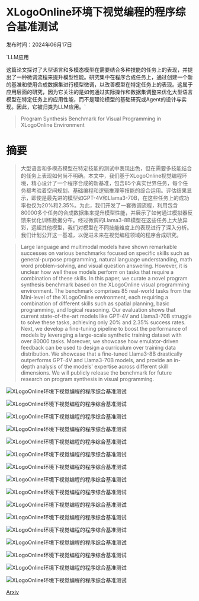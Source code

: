 # XLogoOnline环境下视觉编程的程序综合基准测试

发布时间：2024年06月17日

`LLM应用

这篇论文探讨了大型语言和多模态模型在需要结合多种技能的任务上的表现，并提出了一种微调流程来提升模型性能。研究集中在程序合成任务上，通过创建一个新的基准和使用合成数据集进行模型微调，以改善模型在特定任务上的表现。这属于应用层面的研究，因为它关注的是如何通过实际操作和数据集调整来优化大型语言模型在特定任务上的应用性能，而不是理论模型的基础研究或Agent的设计与实现。因此，它被归类为LLM应用。`

> Program Synthesis Benchmark for Visual Programming in XLogoOnline Environment

# 摘要

> 大型语言和多模态模型在特定技能的测试中表现出色，但在需要多技能结合的任务上表现如何尚不明确。本文中，我们基于XLogoOnline视觉编程环境，精心设计了一个程序合成的新基准，包含85个真实世界任务，每个任务都考验着空间规划、基础编程和逻辑推理等技能的综合运用。评估结果显示，即使是最先进的模型如GPT-4V和Llama3-70B，在这些任务上的成功率也仅为20%和2.35%。为此，我们开发了一套微调流程，利用包含80000多个任务的合成数据集来提升模型性能，并展示了如何通过模拟器反馈来优化训练数据分布。经过微调的Llama3-8B模型在这些任务上大放异彩，远超其他模型，我们对模型在不同技能维度上的表现进行了深入分析。我们计划公开这一基准，以促进未来在视觉编程领域的程序合成研究。

> Large language and multimodal models have shown remarkable successes on various benchmarks focused on specific skills such as general-purpose programming, natural language understanding, math word problem-solving, and visual question answering. However, it is unclear how well these models perform on tasks that require a combination of these skills. In this paper, we curate a novel program synthesis benchmark based on the XLogoOnline visual programming environment. The benchmark comprises 85 real-world tasks from the Mini-level of the XLogoOnline environment, each requiring a combination of different skills such as spatial planning, basic programming, and logical reasoning. Our evaluation shows that current state-of-the-art models like GPT-4V and Llama3-70B struggle to solve these tasks, achieving only 20% and 2.35% success rates. Next, we develop a fine-tuning pipeline to boost the performance of models by leveraging a large-scale synthetic training dataset with over 80000 tasks. Moreover, we showcase how emulator-driven feedback can be used to design a curriculum over training data distribution. We showcase that a fine-tuned Llama3-8B drastically outperforms GPT-4V and Llama3-70B models, and provide an in-depth analysis of the models' expertise across different skill dimensions. We will publicly release the benchmark for future research on program synthesis in visual programming.

![XLogoOnline环境下视觉编程的程序综合基准测试](../../../paper_images/2406.11334/xlogo-exercise-28-finallforbid.png)

![XLogoOnline环境下视觉编程的程序综合基准测试](../../../paper_images/2406.11334/xlogo-exercise-38-count.png)

![XLogoOnline环境下视觉编程的程序综合基准测试](../../../paper_images/2406.11334/xlogo-exercise-65-draw.png)

![XLogoOnline环境下视觉编程的程序综合基准测试](../../../paper_images/2406.11334/xlogo-exercise-73-draw.png)

![XLogoOnline环境下视觉编程的程序综合基准测试](../../../paper_images/2406.11334/xlogo-exercise-87-find.png)

![XLogoOnline环境下视觉编程的程序综合基准测试](../../../paper_images/2406.11334/x1.png)

![XLogoOnline环境下视觉编程的程序综合基准测试](../../../paper_images/2406.11334/x2.png)

![XLogoOnline环境下视觉编程的程序综合基准测试](../../../paper_images/2406.11334/x3.png)

![XLogoOnline环境下视觉编程的程序综合基准测试](../../../paper_images/2406.11334/x4.png)

![XLogoOnline环境下视觉编程的程序综合基准测试](../../../paper_images/2406.11334/x5.png)

![XLogoOnline环境下视觉编程的程序综合基准测试](../../../paper_images/2406.11334/x6.png)

![XLogoOnline环境下视觉编程的程序综合基准测试](../../../paper_images/2406.11334/x7.png)

![XLogoOnline环境下视觉编程的程序综合基准测试](../../../paper_images/2406.11334/x8.png)

![XLogoOnline环境下视觉编程的程序综合基准测试](../../../paper_images/2406.11334/x9.png)

![XLogoOnline环境下视觉编程的程序综合基准测试](../../../paper_images/2406.11334/x10.png)

![XLogoOnline环境下视觉编程的程序综合基准测试](../../../paper_images/2406.11334/x11.png)

[Arxiv](https://arxiv.org/abs/2406.11334)